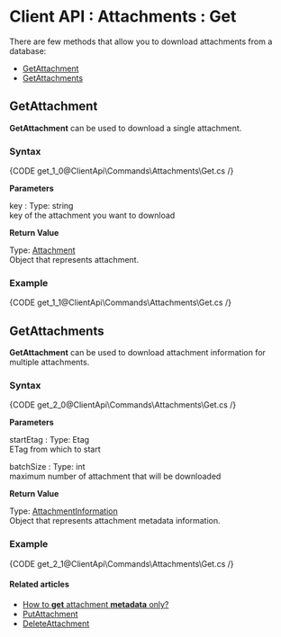 # Client API : Attachments : Get

There are few methods that allow you to download attachments from a database:   
- [GetAttachment](../../../client-api/commands/attachments/get#getattachment)   
- [GetAttachments](../../../client-api/commands/attachments/get#getattachments)   

## GetAttachment

**GetAttachment** can be used to download a single attachment.

### Syntax

{CODE get_1_0@ClientApi\Commands\Attachments\Get.cs /}

**Parameters**   

key
:   Type: string   
key of the attachment you want to download

**Return Value**

Type: [Attachment](../../../glossary/json/attachment)   
Object that represents attachment.

### Example

{CODE get_1_1@ClientApi\Commands\Attachments\Get.cs /}

## GetAttachments

**GetAttachment** can be used to download attachment information for multiple attachments.

### Syntax

{CODE get_2_0@ClientApi\Commands\Attachments\Get.cs /}

**Parameters**   

startEtag
:   Type: Etag   
ETag from which to start

batchSize
:   Type: int   
maximum number of attachment that will be downloaded   

**Return Value**

Type: [AttachmentInformation](../../../glossary/json/attachment-information)   
Object that represents attachment metadata information.

### Example

{CODE get_2_1@ClientApi\Commands\Attachments\Get.cs /}

#### Related articles

- [How to **get** attachment **metadata** only?](../../../client-api/commands/attachments/how-to/get-attachment-metadata-only)  
- [PutAttachment](../../../client-api/commands/attachments/put)  
- [DeleteAttachment](../../../client-api/commands/attachments/delete)  